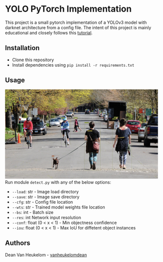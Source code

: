 # YOLO PyTorch Implementation

This project is a small pytorch implementation of a YOLOv3 model with darknet architecture from a config file. The intent of this project is mainly educational and closely follows this [tutorial](https://blog.paperspace.com/how-to-implement-a-yolo-object-detector-in-pytorch).

## Installation
  - Clone this repository
  - Install dependencies using `pip install -r requirements.txt`

## Usage
![Detection Demo](/images/output/yolo_custom.jpg)     
Run module `detect.py` with any of the below options:

- `--load`: str - Image load directory   
- `--save`: str - Image save directory  
- `--cfg`: str - Config file location  
- `--wts`: str - Trained model weights file location 
- `--bs`: int - Batch size    
- `--res`: int Network input resolution
- `--conf`: float (0 < x < 1) - Min objectness confidence   
- `--iou`: float (0 < x < 1) - Max IoU for diffetent object instances 



## Authors
Dean Van Heukelom - [vanheukelomdean](https://github.com/vanheukelomdean)
